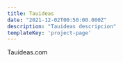 ```yaml
---
title: Tauideas
date: "2021-12-02T00:50:00.000Z"
description: "Tauideas descripcion"
templateKey: 'project-page'
---
```


Tauideas.com
